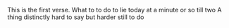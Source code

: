 This is the first verse.
What to to do to lie today at a minute or so till two
A thing distinctly hard to say but harder still to do 
